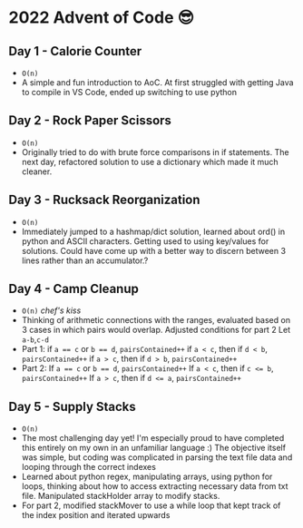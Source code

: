 # 2022 Advent of Code 😎

## Day 1 - Calorie Counter
* `O(n)`
* A simple and fun introduction to AoC. At first struggled with getting Java to compile in VS Code, ended up switching to use python
## Day 2 - Rock Paper Scissors
* `O(n)`
* Originally tried to do with brute force comparisons in if statements. The next day, refactored solution to use a dictionary which made it much cleaner.
## Day 3 - Rucksack Reorganization
* `O(n)`
* Immediately jumped to a hashmap/dict solution, learned about ord() in python and ASCII characters. Getting used to using key/values for solutions. Could have come up with a better way to discern between 3 lines rather than an accumulator.?
## Day 4 - Camp Cleanup
* `O(n)` *chef's kiss*
* Thinking of arithmetic connections with the ranges, evaluated based on 3 cases in which pairs would overlap. Adjusted conditions for part 2
Let `a-b`,`c-d`
* Part 1:
if `a == c` or `b == d`, `pairsContained++`
if `a < c`, then if `d < b`, `pairsContained++`
if `a > c`, then if `d > b`, `pairsContained++`
* Part 2:
If `a == c` or `b == d`, `pairsContained++`
If `a < c`, then if `c <= b`, `pairsContained++`
If `a > c`, then if `d <= a`, `pairsContained++`
## Day 5 - Supply Stacks
* `O(n)`
* The most challenging day yet! I'm especially proud to have completed this entirely on my own in an unfamiliar language :) The objective itself was simple, but coding was complicated in parsing the text file data and looping through the correct indexes
* Learned about python regex, manipulating arrays, using python for loops, thinking about how to access extracting necessary data from txt file. Manipulated stackHolder array to modify stacks.
* For part 2, modified stackMover to use a while loop that kept track of the index position and iterated upwards



